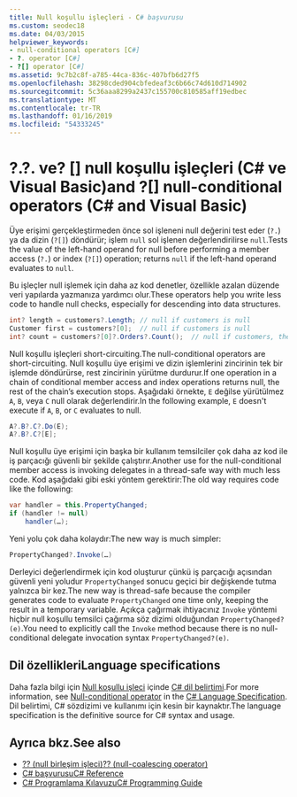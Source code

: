 ```yaml
---
title: Null koşullu işleçleri - C# başvurusu
ms.custom: seodec18
ms.date: 04/03/2015
helpviewer_keywords:
- null-conditional operators [C#]
- ?. operator [C#]
- ?[] operator [C#]
ms.assetid: 9c7b2c8f-a785-44ca-836c-407bfb6d27f5
ms.openlocfilehash: 38298cded904cbfedeaf3c6b66c74d610d714902
ms.sourcegitcommit: 5c36aaa8299a2437c155700c810585aff19edbec
ms.translationtype: MT
ms.contentlocale: tr-TR
ms.lasthandoff: 01/16/2019
ms.locfileid: "54333245"
---
```

# <a name="-and--null-conditional-operators-c-and-visual-basic"></a><span data-ttu-id="216fc-102">?.</span><span class="sxs-lookup"><span data-stu-id="216fc-102">?.</span></span> <span data-ttu-id="216fc-103">ve? [] null koşullu işleçleri (C# ve Visual Basic)</span><span class="sxs-lookup"><span data-stu-id="216fc-103">and ?[] null-conditional operators (C# and Visual Basic)</span></span>

<span data-ttu-id="216fc-104">Üye erişimi gerçekleştirmeden önce sol işleneni null değerini test eder (`?.`) ya da dizin (`?[]`) döndürür; işlem `null` sol işlenen değerlendirilirse `null`.</span><span class="sxs-lookup"><span data-stu-id="216fc-104">Tests the value of the left-hand operand for null before performing a member access (`?.`) or index (`?[]`) operation; returns `null` if the left-hand operand evaluates to `null`.</span></span>

<span data-ttu-id="216fc-105">Bu işleçler null işlemek için daha az kod denetler, özellikle azalan düzende veri yapılarda yazmanıza yardımcı olur.</span><span class="sxs-lookup"><span data-stu-id="216fc-105">These operators help you write less code to handle null checks, especially for descending into data structures.</span></span>

```csharp
int? length = customers?.Length; // null if customers is null
Customer first = customers?[0];  // null if customers is null
int? count = customers?[0]?.Orders?.Count();  // null if customers, the first customer, or Orders is null
```

<span data-ttu-id="216fc-106">Null koşullu işleçleri short-circuiting.</span><span class="sxs-lookup"><span data-stu-id="216fc-106">The null-conditional operators are short-circuiting.</span></span>  <span data-ttu-id="216fc-107">Null koşullu üye erişimi ve dizin işlemlerini zincirinin tek bir işlemde döndürürse, rest zincirinin yürütme durdurur.</span><span class="sxs-lookup"><span data-stu-id="216fc-107">If one operation in a chain of conditional member access and index operations returns null, the rest of the chain’s execution stops.</span></span>  <span data-ttu-id="216fc-108">Aşağıdaki örnekte, `E` değilse yürütülmez `A`, `B`, veya `C` null olarak değerlendirir.</span><span class="sxs-lookup"><span data-stu-id="216fc-108">In the following example, `E` doesn't execute if `A`, `B`, or `C` evaluates to null.</span></span>

```csharp
A?.B?.C?.Do(E);
A?.B?.C?[E];
```

<span data-ttu-id="216fc-109">Null koşullu üye erişimi için başka bir kullanım temsilciler çok daha az kod ile iş parçacığı güvenli bir şekilde çalıştırır.</span><span class="sxs-lookup"><span data-stu-id="216fc-109">Another use for the null-conditional member access is invoking delegates in a thread-safe way with much less code.</span></span>  <span data-ttu-id="216fc-110">Kod aşağıdaki gibi eski yöntem gerektirir:</span><span class="sxs-lookup"><span data-stu-id="216fc-110">The old way requires code like the following:</span></span>

```csharp
var handler = this.PropertyChanged;
if (handler != null)
    handler(…);
```

<span data-ttu-id="216fc-111">Yeni yolu çok daha kolaydır:</span><span class="sxs-lookup"><span data-stu-id="216fc-111">The new way is much simpler:</span></span>

```csharp
PropertyChanged?.Invoke(…)
```

<span data-ttu-id="216fc-112">Derleyici değerlendirmek için kod oluşturur çünkü iş parçacığı açısından güvenli yeni yoludur `PropertyChanged` sonucu geçici bir değişkende tutma yalnızca bir kez.</span><span class="sxs-lookup"><span data-stu-id="216fc-112">The new way is thread-safe because the compiler generates code to evaluate `PropertyChanged` one time only, keeping the result in a temporary variable.</span></span> <span data-ttu-id="216fc-113">Açıkça çağırmak ihtiyacınız `Invoke` yöntemi hiçbir null koşullu temsilci çağırma söz dizimi olduğundan `PropertyChanged?(e)`.</span><span class="sxs-lookup"><span data-stu-id="216fc-113">You need to explicitly call the `Invoke` method because there is no null-conditional delegate invocation syntax `PropertyChanged?(e)`.</span></span>

## <a name="language-specifications"></a><span data-ttu-id="216fc-114">Dil özellikleri</span><span class="sxs-lookup"><span data-stu-id="216fc-114">Language specifications</span></span>

<span data-ttu-id="216fc-115">Daha fazla bilgi için [Null koşullu işleci](~/_csharplang/spec/expressions.md#null-conditional-operator) içinde [ C# dil belirtimi](../language-specification/index.md).</span><span class="sxs-lookup"><span data-stu-id="216fc-115">For more information, see [Null-conditional operator](~/_csharplang/spec/expressions.md#null-conditional-operator) in the [C# Language Specification](../language-specification/index.md).</span></span> <span data-ttu-id="216fc-116">Dil belirtimi, C# sözdizimi ve kullanımı için kesin bir kaynaktır.</span><span class="sxs-lookup"><span data-stu-id="216fc-116">The language specification is the definitive source for C# syntax and usage.</span></span>

## <a name="see-also"></a><span data-ttu-id="216fc-117">Ayrıca bkz.</span><span class="sxs-lookup"><span data-stu-id="216fc-117">See also</span></span>

- [<span data-ttu-id="216fc-118">?? (null birleşim işleci)</span><span class="sxs-lookup"><span data-stu-id="216fc-118">?? (null-coalescing operator)</span></span>](null-coalescing-operator.md)
- [<span data-ttu-id="216fc-119">C# başvurusu</span><span class="sxs-lookup"><span data-stu-id="216fc-119">C# Reference</span></span>](../index.md)
- [<span data-ttu-id="216fc-120">C# Programlama Kılavuzu</span><span class="sxs-lookup"><span data-stu-id="216fc-120">C# Programming Guide</span></span>](../../programming-guide/index.md)